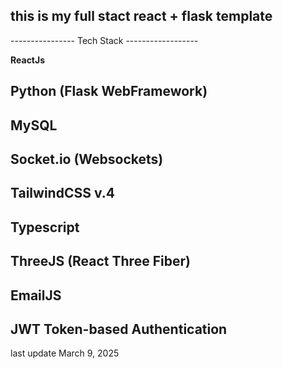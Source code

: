 ## **this is my full stact react + flask template**

---------------- Tech Stack ------------------


**ReactJs**

## **Python (Flask WebFramework)**

## **MySQL**

## **Socket.io (Websockets)**

## **TailwindCSS v.4**

## **Typescript**

## **ThreeJS (React Three Fiber)**

## **EmailJS**

## **JWT Token-based Authentication**

last update March 9, 2025
